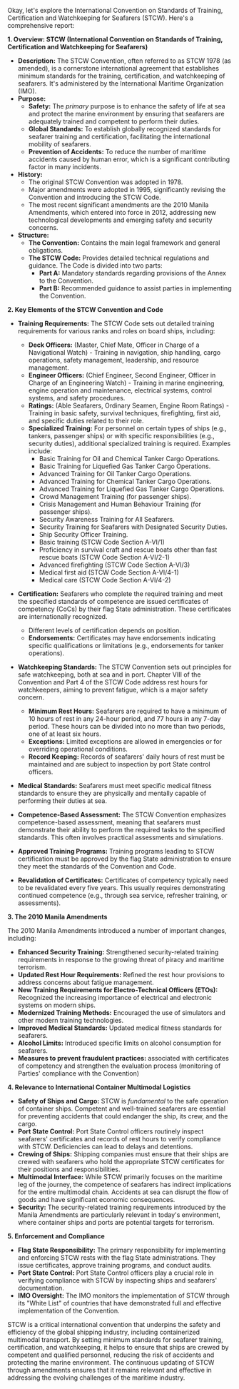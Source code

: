 Okay, let's explore the International Convention on Standards of Training, Certification and Watchkeeping for Seafarers (STCW). Here's a comprehensive report:

**1. Overview: STCW (International Convention on Standards of Training, Certification and Watchkeeping for Seafarers)**

*   **Description:** The STCW Convention, often referred to as STCW 1978 (as amended), is a cornerstone international agreement that establishes minimum standards for the training, certification, and watchkeeping of seafarers. It's administered by the International Maritime Organization (IMO).
*   **Purpose:**
    *   **Safety:** The *primary* purpose is to enhance the safety of life at sea and protect the marine environment by ensuring that seafarers are adequately trained and competent to perform their duties.
    *   **Global Standards:** To establish globally recognized standards for seafarer training and certification, facilitating the international mobility of seafarers.
    *   **Prevention of Accidents:** To reduce the number of maritime accidents caused by human error, which is a significant contributing factor in many incidents.
*   **History:**
    *   The original STCW Convention was adopted in 1978.
    *   Major amendments were adopted in 1995, significantly revising the Convention and introducing the STCW Code.
    *   The most recent significant amendments are the 2010 Manila Amendments, which entered into force in 2012, addressing new technological developments and emerging safety and security concerns.
*   **Structure:**
    *   **The Convention:** Contains the main legal framework and general obligations.
    *   **The STCW Code:** Provides detailed technical regulations and guidance. The Code is divided into two parts:
        *   **Part A:** Mandatory standards regarding provisions of the Annex to the Convention.
        *   **Part B:** Recommended guidance to assist parties in implementing the Convention.

**2. Key Elements of the STCW Convention and Code**

*   **Training Requirements:** The STCW Code sets out detailed training requirements for various ranks and roles on board ships, including:
    *   **Deck Officers:** (Master, Chief Mate, Officer in Charge of a Navigational Watch) - Training in navigation, ship handling, cargo operations, safety management, leadership, and resource management.
    *   **Engineer Officers:** (Chief Engineer, Second Engineer, Officer in Charge of an Engineering Watch) - Training in marine engineering, engine operation and maintenance, electrical systems, control systems, and safety procedures.
    *   **Ratings:** (Able Seafarers, Ordinary Seamen, Engine Room Ratings) - Training in basic safety, survival techniques, firefighting, first aid, and specific duties related to their role.
    *   **Specialized Training:** For personnel on certain types of ships (e.g., tankers, passenger ships) or with specific responsibilities (e.g., security duties), additional specialized training is required. Examples include:
        *   Basic Training for Oil and Chemical Tanker Cargo Operations.
        *   Basic Training for Liquefied Gas Tanker Cargo Operations.
        *   Advanced Training for Oil Tanker Cargo Operations.
        *   Advanced Training for Chemical Tanker Cargo Operations.
        *   Advanced Training for Liquefied Gas Tanker Cargo Operations.
        *   Crowd Management Training (for passenger ships).
        *   Crisis Management and Human Behaviour Training (for passenger ships).
        *   Security Awareness Training for All Seafarers.
        *   Security Training for Seafarers with Designated Security Duties.
        *   Ship Security Officer Training.
        *   Basic training (STCW Code Section A-VI/1)
        *  Proficiency in survival craft and rescue boats other than fast rescue boats (STCW Code Section A-VI/2-1)
        * Advanced firefighting (STCW Code Section A-VI/3)
        *  Medical first aid (STCW Code Section A-VI/4-1)
        *  Medical care (STCW Code Section A-VI/4-2)

*   **Certification:** Seafarers who complete the required training and meet the specified standards of competence are issued certificates of competency (CoCs) by their flag State administration. These certificates are internationally recognized.
    * Different levels of certification depends on position.
    * **Endorsements:** Certificates may have endorsements indicating specific qualifications or limitations (e.g., endorsements for tanker operations).

*   **Watchkeeping Standards:** The STCW Convention sets out principles for safe watchkeeping, both at sea and in port. Chapter VIII of the Convention and Part 4 of the STCW Code address rest hours for watchkeepers, aiming to prevent fatigue, which is a major safety concern.
    *   **Minimum Rest Hours:** Seafarers are required to have a minimum of 10 hours of rest in any 24-hour period, and 77 hours in any 7-day period. These hours can be divided into no more than two periods, one of at least six hours.
    *   **Exceptions:** Limited exceptions are allowed in emergencies or for overriding operational conditions.
    *   **Record Keeping:** Records of seafarers' daily hours of rest must be maintained and are subject to inspection by port State control officers.

*   **Medical Standards:** Seafarers must meet specific medical fitness standards to ensure they are physically and mentally capable of performing their duties at sea.

*   **Competence-Based Assessment:** The STCW Convention emphasizes competence-based assessment, meaning that seafarers must demonstrate their ability to perform the required tasks to the specified standards. This often involves practical assessments and simulations.

*   **Approved Training Programs:** Training programs leading to STCW certification must be approved by the flag State administration to ensure they meet the standards of the Convention and Code.

*   **Revalidation of Certificates:** Certificates of competency typically need to be revalidated every five years. This usually requires demonstrating continued competence (e.g., through sea service, refresher training, or assessments).

**3. The 2010 Manila Amendments**

The 2010 Manila Amendments introduced a number of important changes, including:

*   **Enhanced Security Training:** Strengthened security-related training requirements in response to the growing threat of piracy and maritime terrorism.
*   **Updated Rest Hour Requirements:** Refined the rest hour provisions to address concerns about fatigue management.
*   **New Training Requirements for Electro-Technical Officers (ETOs):** Recognized the increasing importance of electrical and electronic systems on modern ships.
*   **Modernized Training Methods:** Encouraged the use of simulators and other modern training technologies.
*   **Improved Medical Standards:** Updated medical fitness standards for seafarers.
*   **Alcohol Limits:** Introduced specific limits on alcohol consumption for seafarers.
* **Measures to prevent fraudulent practices:** associated with certificates of competency and strengthen the evaluation process (monitoring of Parties' compliance with the Convention)

**4. Relevance to International Container Multimodal Logistics**

*   **Safety of Ships and Cargo:** STCW is *fundamental* to the safe operation of container ships. Competent and well-trained seafarers are essential for preventing accidents that could endanger the ship, its crew, and the cargo.
*   **Port State Control:** Port State Control officers routinely inspect seafarers' certificates and records of rest hours to verify compliance with STCW. Deficiencies can lead to delays and detentions.
*   **Crewing of Ships:** Shipping companies must ensure that their ships are crewed with seafarers who hold the appropriate STCW certificates for their positions and responsibilities.
*   **Multimodal Interface:** While STCW primarily focuses on the maritime leg of the journey, the competence of seafarers has indirect implications for the entire multimodal chain. Accidents at sea can disrupt the flow of goods and have significant economic consequences.
* **Security:** The security-related training requirements introduced by the Manila Amendments are particularly relevant in today's environment, where container ships and ports are potential targets for terrorism.

**5. Enforcement and Compliance**

*   **Flag State Responsibility:** The primary responsibility for implementing and enforcing STCW rests with the flag State administrations. They issue certificates, approve training programs, and conduct audits.
*   **Port State Control:** Port State Control officers play a crucial role in verifying compliance with STCW by inspecting ships and seafarers' documentation.
*   **IMO Oversight:** The IMO monitors the implementation of STCW through its "White List" of countries that have demonstrated full and effective implementation of the Convention.

STCW is a critical international convention that underpins the safety and efficiency of the global shipping industry, including containerized multimodal transport. By setting minimum standards for seafarer training, certification, and watchkeeping, it helps to ensure that ships are crewed by competent and qualified personnel, reducing the risk of accidents and protecting the marine environment. The continuous updating of STCW through amendments ensures that it remains relevant and effective in addressing the evolving challenges of the maritime industry.
